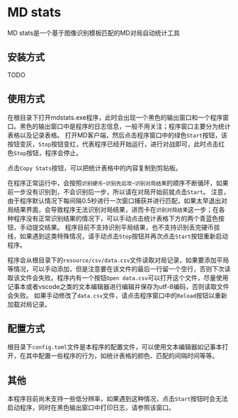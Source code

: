 # MD stats

MD stats是一个基于图像识别模板匹配的MD对局自动统计工具

## 安装方式

TODO

## 使用方式

在根目录下打开mdstats.exe程序，此时会出现一个黑色的输出窗口和一个程序窗口。黑色的输出窗口中是程序的日志信息，一般不用关注；程序窗口主要分为统计表格以及记录表格。
打开MD客户端，然后点击程序窗口中的绿色`Start`按钮，该按钮变灰，`Stop`按钮变红，代表程序已经开始运行，进行对战即可，此时点击红色`Stop`按钮，程序会停止。

点击`Copy Stats`按钮，可以把统计表格中的内容复制到剪贴板。

在程序正常运行中，会按照`识别硬币`-`识别先后攻`-`识别对局结果`的顺序不断循环，如果前一步没有识别到，不会识别后一步，所以请在对局开始前就点击`Start`。
注意，由于程序默认情况下每间隔0.5秒进行一次窗口捕获并进行匹配，如果太早退出对局结果界面，会导致程序无法识别对局结果，进而卡在`识别对局结果`这一步；在各种程序没有正常识别结果的情况下，可以手动点击统计表格下方的两个青蓝色按钮，手动提交结果。
程序目前不支持识别平局结果，也不支持识别丢完硬币拔线，如果遇到这类特殊情况，请手动点击`Stop`按钮并再次点击`Start`按钮重新启动程序。

程序会从根目录下的`resource/csv/data.csv`文件读取对局记录，如果要添加平局等情况，可以手动添加，但是注意要在该文件的最后一行留一个空行，否则下次读取该文件会失败。程序内有一个按钮`Open data.csv`可以打开这个文件，尽量使用记事本或者vscode之类的文本编辑器进行编辑并保存为utf-8编码，否则读取文件会失败。
如果手动修改了`data.csv`文件，请点击程序窗口中的`Reload`按钮以重新加载对局记录。

## 配置方式

根目录下`config.toml`文件是本程序的配置文件，可以使用文本编辑器如记事本打开，在其中配置一些程序的行为，如统计表格的颜色、匹配的间隔时间等等。

## 其他

本程序目前尚未支持一些低分辨率，如果遇到这种情况，点击`Start`按钮时会无法启动程序，同时在黑色输出窗口中打印日志，请参照该窗口。

